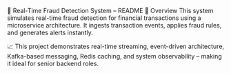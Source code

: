 🚨 Real-Time Fraud Detection System – README
📌 Overview
This system simulates real-time fraud detection for financial transactions using a microservice architecture. It ingests transaction events, applies fraud rules, and generates alerts instantly.

📈 This project demonstrates real-time streaming, event-driven architecture, Kafka-based messaging, Redis caching, and system observability – making it ideal for senior backend roles.
